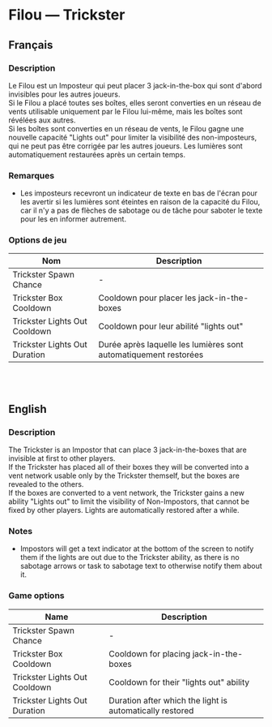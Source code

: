 # Filou — Trickster

## Français

### Description

Le Filou est un Imposteur qui peut placer 3 jack-in-the-box qui sont d'abord invisibles pour les autres joueurs.<br>
Si le Filou a placé toutes ses boîtes, elles seront converties en un réseau de vents utilisable uniquement par le Filou lui-même, mais les boîtes sont révélées aux autres.<br>
Si les boîtes sont converties en un réseau de vents, le Filou gagne une nouvelle capacité "Lights out" pour limiter la visibilité des non-imposteurs, qui ne peut pas être corrigée par les autres joueurs. Les lumières sont automatiquement restaurées après un certain temps.

### Remarques

* Les imposteurs recevront un indicateur de texte en bas de l'écran pour les avertir si les lumières sont éteintes en raison de la capacité du Filou, car il n'y a pas de flèches de sabotage ou de tâche pour saboter le texte pour les en informer autrement.

### Options de jeu

| Nom | Description |
| -------------- | --------------------- |
| Trickster Spawn Chance  | - |
| Trickster Box Cooldown | Cooldown pour placer les jack-in-the-boxes |
| Trickster Lights Out Cooldown | Cooldown pour leur abilité "lights out" |
| Trickster Lights Out Duration | Durée après laquelle les lumières sont automatiquement restorées |

<br><br>

## English

### Description

The Trickster is an Impostor that can place 3 jack-in-the-boxes that are invisible at first to other players.<br>
If the Trickster has placed all of their boxes they will be converted into a vent network usable only by the Trickster themself, but the boxes are revealed to the others.<br>
If the boxes are converted to a vent network, the Trickster gains a new ability "Lights out" to limit the visibility of Non-Impostors, that cannot be fixed by other players. Lights are automatically restored after a while.

### Notes

* Impostors will get a text indicator at the bottom of the screen to notify them if the lights are out due to the Trickster ability, as there is no sabotage arrows or task to sabotage text to otherwise notify them about it.

### Game options

| Name | Description |
| -------------- | --------------------- |
| Trickster Spawn Chance  | - |
| Trickster Box Cooldown | Cooldown for placing jack-in-the-boxes |
| Trickster Lights Out Cooldown | Cooldown for their "lights out" ability |
| Trickster Lights Out Duration | Duration after which the light is automatically restored |